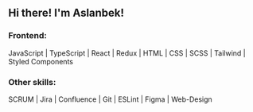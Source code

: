 ## Hi there! I'm Aslanbek!

### Frontend:
JavaScript | TypeScript | React | Redux | HTML | CSS | SCSS | Tailwind | Styled Components
<!-- 
### Backend:
Node.JS | Express | Sequalize | PostgreSQL | API | AJAX -->

### Other skills:
SCRUM | Jira | Confluence | Git | ESLint | Figma | Web-Design

<!-- [![codewars](https://www.codewars.com/users/Pofigor/badges/large)](https://www.codewars.com/users/Pofigor)  -->

<!-- ### My pet-projects:
[![step](https://user-images.githubusercontent.com/99525626/188272577-0bc0f1d8-effe-4a02-bd4b-b0d701e138d2.png)](https://pofigor.github.io/step-up-store/)
[![vashaPizza](https://user-images.githubusercontent.com/99525626/227725839-f2a5fb26-6bb5-4975-97d2-b677e9025b14.png)](https://vashapizza.vercel.app/) -->


<!-- ### [Figma skills](https://www.behance.net/Kaipaeff) -->

<!-- [![](https://user-images.githubusercontent.com/99525626/228199441-adeb5d50-0fc7-480d-a2b5-48f37b9774a4.png)](https://www.behance.net/Kaipaeff) -->

